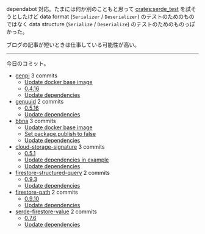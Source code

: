dependabot 対応。たまには何か別のこともと思って [crates:serde_test] を試そうとしたけど data format (`Serializer` / `Deserializer`) のテストのためのものではなく data structure (`Serialize` / `Deserialize`) のテストのためのものっぽかった。

ブログの記事が短いときは仕事している可能性が高い。

---

今日のコミット。

- [genpi](https://github.com/bouzuya/genpi) 3 commits
  - [Update docker base image](https://github.com/bouzuya/genpi/commit/acdd21f3b321857320e4d1a04e54408ee9db9862)
  - [0.4.16](https://github.com/bouzuya/genpi/commit/90677f750b73d178c17c5a66e9011ccadc3bc4cb)
  - [Update dependencies](https://github.com/bouzuya/genpi/commit/d7d2d1e8c7c17072c7f5ee14a2e4b47e1bae5ded)
- [genuuid](https://github.com/bouzuya/genuuid) 2 commits
  - [0.5.16](https://github.com/bouzuya/genuuid/commit/a9e195d1ca4cf9d485d168c400738ac4d187b1a9)
  - [Update dependencies](https://github.com/bouzuya/genuuid/commit/8380610645678ef161488625c75132947a404002)
- [bbna](https://github.com/bouzuya/bbna) 3 commits
  - [Update docker base image](https://github.com/bouzuya/bbna/commit/c3edc56330dc8034eb4774d683e3e221a867398c)
  - [Set package.publish to false](https://github.com/bouzuya/bbna/commit/bc51307349a41188bbfcb87d85cb446b20f01381)
  - [Update dependencies](https://github.com/bouzuya/bbna/commit/3d5cf641a7b4900dd6696baca3dd1fbbf2551d8c)
- [cloud-storage-signature](https://github.com/bouzuya/cloud-storage-signature) 3 commits
  - [0.5.1](https://github.com/bouzuya/cloud-storage-signature/commit/faa23c6aa13fc36d24b9e22f50313f052b4aa74b)
  - [Update dependencies in example](https://github.com/bouzuya/cloud-storage-signature/commit/de8102548825aef301f5ca14d06f73551f3659ae)
  - [Update dependencies](https://github.com/bouzuya/cloud-storage-signature/commit/daaeee1322e1999ce1e69ef3b45d7c400c8e31e6)
- [firestore-structured-query](https://github.com/bouzuya/firestore-structured-query) 2 commits
  - [0.9.3](https://github.com/bouzuya/firestore-structured-query/commit/5bb09ddb72ed07c8c9564a7fe213e5c23b3a808e)
  - [Update dependencies](https://github.com/bouzuya/firestore-structured-query/commit/da0992cc0d7f9a74e68f5d18d5388da56b7c8176)
- [firestore-path](https://github.com/bouzuya/firestore-path) 2 commits
  - [0.9.10](https://github.com/bouzuya/firestore-path/commit/04ca90c49b217a83b7f78c81ec78166e2f75eb60)
  - [Update dependencies](https://github.com/bouzuya/firestore-path/commit/98a54e4eef5be03b8f661c24c2d67d650eb98acc)
- [serde-firestore-value](https://github.com/bouzuya/serde-firestore-value) 2 commits
  - [0.7.6](https://github.com/bouzuya/serde-firestore-value/commit/2e7057352c7a5eba001dd181b265c0799b6d4cc7)
  - [Update dependencies](https://github.com/bouzuya/serde-firestore-value/commit/66017904fc827e7d33a7a162e5447a7f1325ab01)

[crates:serde_test]: https://crates.io/crates/serde_test
